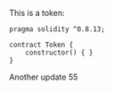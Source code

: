This is a token: 

```
pragma solidity ^0.8.13;

contract Token {
    constructor() { }
}

```

Another update 55